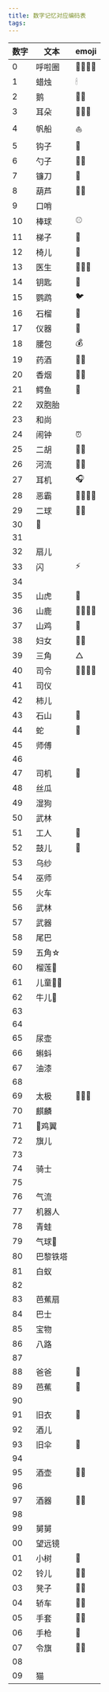 ```yaml
---
title: 数字记忆对应编码表
tags:
---
```



|数字|文本|emoji|
|-|-|-|
|0|呼啦圈||
|1|蜡烛|🕯|
|2|鹅|🦆|
|3|耳朵||
|4|帆船|⛵️|
|5|钩子||
|6|勺子||
|7|镰刀||
|8|葫芦||
|9|口哨||
|10|棒球|⚾️|
|11|梯子||
|12|椅儿||
|13|医生|🏥|
|14|钥匙|🔑|
|15|鹦鹉|🐦|
|16|石榴||
|17|仪器|🔬|
|18|腰包|💰|
|19|药酒||
|20|香烟|🚬|
|21|鳄鱼|🐊|
|22|双胞胎||
|23|和尚||
|24|闹钟|⏰|
|25|二胡||
|26|河流||
|27|耳机|🎧|
|28|恶霸||
|29|二球||
|30|||
|31|||
|32|扇儿||
|33|闪|⚡️|
|34|||
|35|山虎|🐯|
|36|山鹿||
|37|山鸡|🐓|
|38|妇女|👰|
|39|三角|△|
|40|司令||
|41|司仪|
|42|柿儿|
|43|石山||
|44|蛇|🐍|
|45|师傅|
|46||
|47|司机||
|48|丝瓜|
|49|湿狗|
|50|武林|
|51|工人||
|52|鼓儿||
|53|乌纱|
|54|巫师|
|55|火车|
|56|武林|
|57|武器|
|58|尾巴|
|59|五角☆|
|60|榴莲|
|61|儿童|
|62|牛儿🐂|
|63||
|64||
|65|尿壶|
|66|蝌蚪|
|67|油漆|
|68||
|69|太极||
|70|麒麟|
|71|鸡翼|
|72|旗儿|
|73||
|74|骑士||
|75||
|76|气流|
|77|机器人|
|78|青蛙|
|79|气球🎈|
|80|巴黎铁塔|
|81|白蚁|
|82||
|83|芭蕉扇|
|84|巴士|
|85|宝物|
|86|八路|
|87||
|88|爸爸|🤵|
|89|芭蕉||
|90||
|91|旧衣||
|92|酒儿||
|93|旧伞|🌂|
|94||
|95|酒壶||
|96||
|97|酒器||
|98||
|99|舅舅||
|00|望远镜|
|01|小树|🌲|
|02|铃儿||
|03|凳子||
|04|轿车|🚗|
|05|手套||
|06|手枪||
|07|令旗||
|08||
|09|猫|
